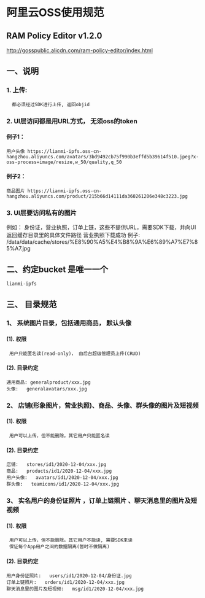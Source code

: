 #  阿里云OSS使用规范
## RAM Policy Editor v1.2.0 
http://gosspublic.alicdn.com/ram-policy-editor/index.html

## 一、说明

   ### 1. 上传:  
      都必须经过SDK进行上传, 返回objid

   ### 2. UI层访问都是用URL方式， 无须oss的token 
   #### 例子1：
    用户头像 https://lianmi-ipfs.oss-cn-hangzhou.aliyuncs.com/avatars/3bd9492cb75f990b3effd5b39614f510.jpeg?x-oss-process=image/resize,w_50/quality,q_50

   #### 例子2：
    商品图片 https://lianmi-ipfs.oss-cn-hangzhou.aliyuncs.com/product/215b66d14111da360261206e348c3223.jpg

    
   ### 3. UI层要访问私有的图片 
   例如： 身份证，营业执照，订单上链，这些不提供URL，需要SDK下载，并向UI返回缓存目录里的具体文件路径
   营业执照下载成功 例子:  /data/data/cache/stores/%E8%90%A5%E4%B8%9A%E6%89%A7%E7%85%A7.jpg

## 二、约定bucket 是唯一一个 
```
lianmi-ipfs
```

## 三、 目录规范

### 1、 系统图片目录，包括通用商品， 默认头像    
####   (1). 权限 
     用户只能匿名读(read-only)， 由后台超级管理员上传(CRUD)

####   (2). 目录约定
    通用商品: generalproduct/xxx.jpg
    头像:   generalavatars/xxx.jpg

### 2、 店铺(形象图片，营业执照)、商品、头像、群头像的图片及短视频
 
####    (1). 权限 
     用户可以上传，但不能删除。其它用户只能匿名读

####    (2). 目录约定 
    店铺:   stores/id1/2020-12-04/xxx.jpg
    商品:   products/id1/2020-12-04/xxx.jpg
    用户头像:   avatars/id1/2020-12-04/xxx.jpg
    群头像:   teamicons/id1/2020-12-04/xxx.jpg

### 3、 实名用户的身份证照片 ，订单上链照片 、聊天消息里的图片及短视频
 
####    (1). 权限 
     用户可以上传，但不能删除。其它用户不能读, 需要SDK来读
     保证每个App用户之间的数据隔离(暂时不做隔离)

####    (2). 目录约定 
    用户身份证照片:   users/id1/2020-12-04/身份证.jpg
    订单上链照片:   orders/id1/2020-12-04/xxx.jpg
    聊天消息里的图片及短视频:   msg/id1/2020-12-04/xxx.jpg
